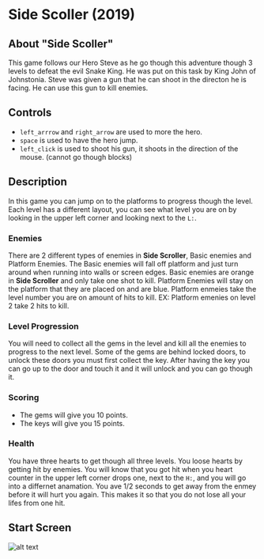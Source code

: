 # Side Scoller (2019)

## About "Side Scoller"
This game follows our Hero Steve as he go though this adventure though 3 levels to defeat the evil Snake King. He was put on this task by King John of  Johnstonia. Steve was given a gun that he can shoot in the directon he is facing. He can use this gun to kill enemies.

## Controls

- `left_arrrow` and `right_arrow` are used to more the hero.
- `space` is used to have the hero jump.
- `left_click` is used to shoot his gun, it shoots in the direction of the mouse. (cannot go though blocks)

## Description

In this game you can jump on to the platforms to progress though the level. Each level has a different layout, you can see what level you are on by looking in the upper left corner and looking next to the `L:`. 

### Enemies

There are 2 different types of enemies in __Side Scroller__, Basic enemies and Platform Enemies. The Basic enemies will fall off platform and just turn around when running into walls or screen edges. Basic enemies are orange in __Side Scroller__ and only take one shot to kill. Platform Enemies will stay on the platform that they are placed on and are blue. Platform enmeies take the level number you are on amount of hits to kill. EX: Platform emenies on level 2 take 2 hits to kill. 

### Level Progression

You will need to collect all the gems in the level and kill all the enemies to progress to the next level. Some of the gems are behind locked doors, to unlock these doors you must first collect the key. After having the key you can go up to the door and touch it and it will unlock and you can go though it.

### Scoring

- The gems will give you 10 points.
- The keys will give you 15 points.

### Health

You have three hearts to get though all three levels. You loose hearts by getting hit by enemies. You will know that you got hit when you heart counter in the upper left corner drops one, next to the `H:`, and you will go into a differnet anamation. You ave 1/2 seconds to get away from the enmey before it will hurt you again. This makes it so that you do not lose all your lifes from one hit.

## Start Screen

![alt text](https://raw.githubusercontent.com/Superbear321/Side_Scroller/master/Startscreen.PNG)
